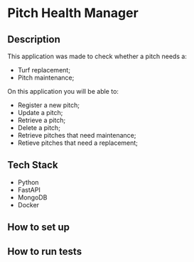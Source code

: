 # Pitch Health Manager

## Description

This application was made to check whether a pitch needs a:
- Turf replacement;
- Pitch maintenance;

On this application you will be able to:
- Register a new pitch;
- Update a pitch;
- Retrieve a pitch;
- Delete a pitch;
- Retrieve pitches that need maintenance;
- Retieve pitches that need a replacement;

## Tech Stack

- Python
- FastAPI
- MongoDB
- Docker

## How to set up

## How to run tests
